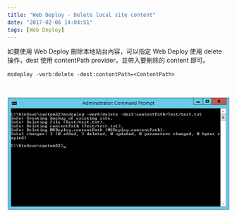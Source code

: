 ```yaml
---
title: "Web Deploy - Delete local site content"
date: "2017-02-06 14:04:51"
tags: [Web Deploy]
---
```



如要使用 Web Deploy 刪除本地站台內容，可以指定 Web Deploy 使用 delete 操作，dest 使用 contentPath provider，並帶入要刪除的 content 即可。  

<!-- More -->

    msdeploy -verb:delete -dest:contentPath=<ContentPath>

<br/>


![1.png](1.png)

<br/>
